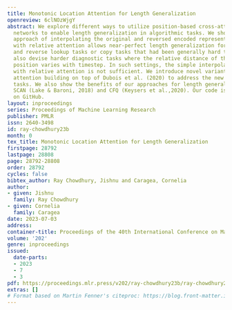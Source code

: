 ```yaml
---
title: Monotonic Location Attention for Length Generalization
openreview: 6clNOzWjgY
abstract: We explore different ways to utilize position-based cross-attention in seq2seq
  networks to enable length generalization in algorithmic tasks. We show that a simple
  approach of interpolating the original and reversed encoded representations combined
  with relative attention allows near-perfect length generalization for both forward
  and reverse lookup tasks or copy tasks that had been generally hard to tackle. We
  also devise harder diagnostic tasks where the relative distance of the ideal attention
  position varies with timestep. In such settings, the simple interpolation trick
  with relative attention is not sufficient. We introduce novel variants of location
  attention building on top of Dubois et al. (2020) to address the new diagnostic
  tasks. We also show the benefits of our approaches for length generalization in
  SCAN (Lake & Baroni, 2018) and CFQ (Keysers et al.,2020). Our code is available
  on GitHub.
layout: inproceedings
series: Proceedings of Machine Learning Research
publisher: PMLR
issn: 2640-3498
id: ray-chowdhury23b
month: 0
tex_title: Monotonic Location Attention for Length Generalization
firstpage: 28792
lastpage: 28808
page: 28792-28808
order: 28792
cycles: false
bibtex_author: Ray Chowdhury, Jishnu and Caragea, Cornelia
author:
- given: Jishnu
  family: Ray Chowdhury
- given: Cornelia
  family: Caragea
date: 2023-07-03
address: 
container-title: Proceedings of the 40th International Conference on Machine Learning
volume: '202'
genre: inproceedings
issued:
  date-parts:
  - 2023
  - 7
  - 3
pdf: https://proceedings.mlr.press/v202/ray-chowdhury23b/ray-chowdhury23b.pdf
extras: []
# Format based on Martin Fenner's citeproc: https://blog.front-matter.io/posts/citeproc-yaml-for-bibliographies/
---
```

